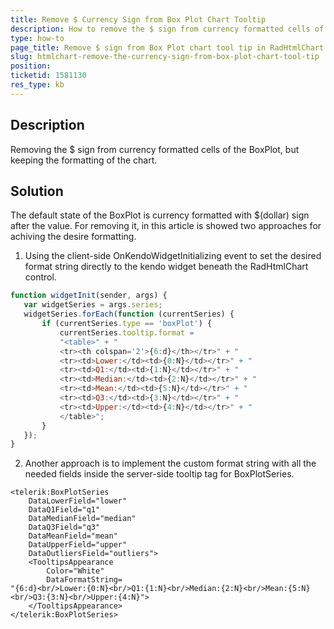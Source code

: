 ```yaml
---
title: Remove $ Currency Sign from Box Plot Chart Tooltip
description: How to remove the $ sign from currency formatted cells of the BoxPlot, but to keep the formatting of the chart? 
type: how-to
page_title: Remove $ sign from Box Plot chart tool tip in RadHtmlChart
slug: htmlchart-remove-the-currency-sign-from-box-plot-chart-tool-tip
position: 
ticketid: 1581130
res_type: kb
---
```



## Description

Removing the $ sign from currency formatted cells of the BoxPlot, but keeping the formatting of the chart. 

## Solution

The default state of the BoxPlot is currency formatted with $(dollar) sign after the value. For removing it, in this article is showed two approaches for achiving the desire formatting. 


1. Using the client-side OnKendoWidgetInitializing event to set the desired format string directly to the kendo widget beneath the RadHtmlChart control.

 ````JavaScript
function widgetInit(sender, args) {
	var widgetSeries = args.series;
	widgetSeries.forEach(function (currentSeries) {
		if (currentSeries.type == 'boxPlot') {
			currentSeries.tooltip.format = 
			"<table>" + "
			<tr><th colspan='2'>{6:d}</th></tr>" + "
			<tr><td>Lower:</td><td>{0:N}</td></tr>" + "
			<tr><td>Q1:</td><td>{1:N}</td></tr>" + "
			<tr><td>Median:</td><td>{2:N}</td></tr>" + "
			<tr><td>Mean:</td><td>{5:N}</td></tr>" + "
			<tr><td>Q3:</td><td>{3:N}</td></tr>" + "
			<tr><td>Upper:</td><td>{4:N}</td></tr>" + "
			</table>";
		}
	});
}
````

2. Another approach is to implement the custom format string with all the needed fields inside the server-side tooltip tag for BoxPlotSeries.

````ASPX
<telerik:BoxPlotSeries
    DataLowerField="lower"
    DataQ1Field="q1"
    DataMedianField="median"
    DataQ3Field="q3"
    DataMeanField="mean"
    DataUpperField="upper"
    DataOutliersField="outliers">
    <TooltipsAppearance 
		Color="White"
		DataFormatString=
"{6:d}<br/>Lower:{0:N}<br/>Q1:{1:N}<br/>Median:{2:N}<br/>Mean:{5:N}<br/>Q3:{3:N}<br/>Upper:{4:N}">
    </TooltipsAppearance>
</telerik:BoxPlotSeries>
````

   
